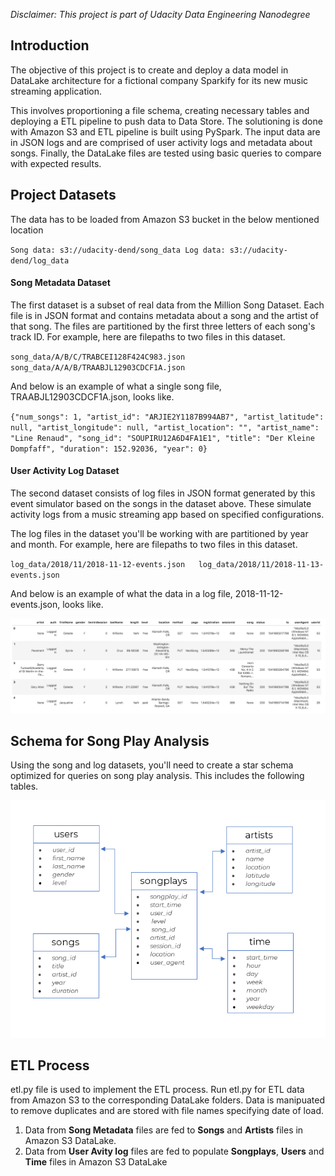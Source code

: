 *Disclaimer: This project is part of Udacity Data Engineering Nanodegree*

## Introduction
The objective of this project is to create and deploy a data model in DataLake architecture for a fictional company Sparkify for its new music streaming application.

This involves proportioning a file schema, creating necessary tables and deploying a ETL pipeline to push data to Data Store. The solutioning is done with Amazon S3 and ETL pipeline is built using PySpark. The input data are in JSON logs and are comprised of user activity logs and metadata about songs. Finally, the DataLake files are tested using basic queries to compare with expected results.

## Project Datasets
The data has to be loaded from Amazon S3 bucket in the below mentioned location

`Song data: s3://udacity-dend/song_data
Log data: s3://udacity-dend/log_data`

#### Song Metadata Dataset
The first dataset is a subset of real data from the Million Song Dataset. Each file is in JSON format and contains metadata about a song and the artist of that song. The files are partitioned by the first three letters of each song's track ID. For example, here are filepaths to two files in this dataset.

`song_data/A/B/C/TRABCEI128F424C983.json  
song_data/A/A/B/TRAABJL12903CDCF1A.json`

And below is an example of what a single song file, TRAABJL12903CDCF1A.json, looks like.

`{"num_songs": 1, "artist_id": "ARJIE2Y1187B994AB7", "artist_latitude": null, "artist_longitude": null, "artist_location": "", "artist_name": "Line Renaud", "song_id": "SOUPIRU12A6D4FA1E1", "title": "Der Kleine Dompfaff", "duration": 152.92036, "year": 0}`

#### User Activity Log Dataset
The second dataset consists of log files in JSON format generated by this event simulator based on the songs in the dataset above. These simulate activity logs from a music streaming app based on specified configurations.

The log files in the dataset you'll be working with are partitioned by year and month. For example, here are filepaths to two files in this dataset.

`log_data/2018/11/2018-11-12-events.json  
log_data/2018/11/2018-11-13-events.json`

And below is an example of what the data in a log file, 2018-11-12-events.json, looks like.

![Log Data sample](/images/log-data.png)

## Schema for Song Play Analysis
Using the song and log datasets, you'll need to create a star schema optimized for queries on song play analysis. This includes the following tables.

![Schema Diagram](/images/schema.PNG)

## ETL Process

etl.py file is used to implement the ETL process. Run etl.py for ETL data from Amazon S3 to the corresponding DataLake folders. Data is manipuated to remove duplicates and are stored with file names specifying date of load.
1. Data from __Song Metadata__ files are fed to __Songs__ and __Artists__ files in Amazon S3 DataLake.
2. Data from __User Avity log__ files are fed to populate __Songplays__, __Users__ and __Time__ files in Amazon S3 DataLake


